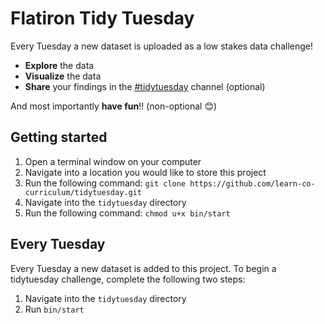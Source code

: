 # Flatiron Tidy Tuesday

Every Tuesday a new dataset is uploaded as a low stakes data challenge!
- **Explore** the data
- **Visualize** the data
- **Share** your findings in the [#tidytuesday](https://flatiron-school.slack.com/archives/C041Q4TCL13) channel (optional) 

And most importantly **have fun**!! (non-optional 😊)

## Getting started

1. Open a terminal window on your computer
2. Navigate into a location you would like to store this project
3. Run the following command: `git clone https://github.com/learn-co-curriculum/tidytuesday.git`
4. Navigate into the `tidytuesday` directory
5. Run the following command: `chmod u+x bin/start`

## Every Tuesday
Every Tuesday a new dataset is added to this project. To begin a tidytuesday challenge, complete the following two steps:
1. Navigate into the `tidytuesday` directory
2. Run `bin/start`
